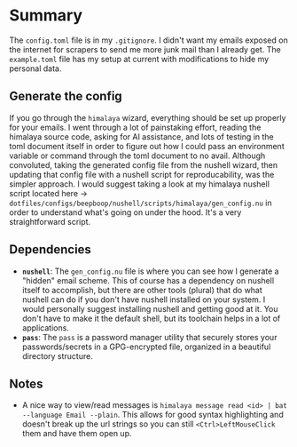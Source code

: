 # Summary
The `config.toml` file is in my `.gitignore`. I didn't want my emails exposed on the internet for scrapers to send me more junk mail than I already get. The `example.toml` file has my setup at current with modifications to hide my personal data.

## Generate the config
If you go through the `himalaya` wizard, everything should be set up properly for your emails. I went through a lot of painstaking effort, reading the himalaya source code, asking for AI assistance, and lots of testing in the toml document itself in order to figure out how I could pass an environment variable or command through the toml document to no avail. Although convoluted, taking the generated config file from the nushell wizard, then updating that config file with a nushell script for reproducability, was the simpler approach. I would suggest taking a look at my himalaya nushell script located here -> `dotfiles/configs/beepboop/nushell/scripts/himalaya/gen_config.nu` in order to understand what's going on under the hood. It's a very straightforward script.

## Dependencies
- **`nushell`**: The `gen_config.nu` file is where you can see how I generate a "hidden" email scheme. This of course has a dependency on nushell itself to accomplish, but there are other tools (plural) that do what nushell can do if you don't have nushell installed on your system. I would personally suggest installing nushell and getting good at it. You don't have to make it the default shell, but its toolchain helps in a lot of applications.
- **`pass`**: The `pass` is a password manager utility that securely stores your passwords/secrets in a GPG-encrypted file, organized in a beautiful directory structure.

## Notes
- A nice way to view/read messages is `himalaya message read <id> | bat --language Email --plain`. This allows for good syntax highlighting and doesn't break up the url strings so you can still `<Ctrl>LeftMouseClick` them and have them open up.
